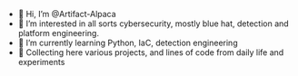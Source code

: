 - 👋 Hi, I’m @Artifact-Alpaca
- 👀 I’m interested in all sorts cybersecurity, mostly blue hat, detection and platform engineering.
- 🌱 I’m currently learning Python, IaC, detection engineering
- 💾 Collecting here various projects, and lines of code from daily life and experiments

<!---
Artifact-Alpaca/Artifact-Alpaca is a ✨ special ✨ repository because its `README.md` (this file) appears on your GitHub profile.
You can click the Preview link to take a look at your changes.
--->
